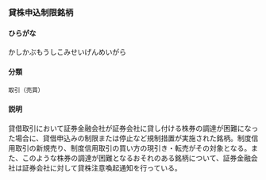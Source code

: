 <div style="display:none;">

## [あ行](securities-terms?id=あ行)
## [か行](securities-terms?id=か行)

</div>

### 貸株申込制限銘柄

#### ひらがな

かしかぶもうしこみせいげんめいがら

#### 分類

`取引（売買）`

#### 説明

貸借取引において証券金融会社が証券会社に貸し付ける株券の調達が困難になった場合に、貸借申込みの制限または停止など規制措置が実施された銘柄。制度信用取引の新規売り、制度信用取引の買い方の現引き・転売がその対象となる。また、このような株券の調達が困難となるおそれのある銘柄について、証券金融会社は証券会社に対して貸株注意喚起通知を行っている。

<div style="display:none;">

## [さ行](securities-terms?id=さ行)
## [た行](securities-terms?id=た行)
## [な行](securities-terms?id=な行)
## [は行](securities-terms?id=は行)
## [ま行](securities-terms?id=ま行)
## [や行](securities-terms?id=や行)
## [ら行](securities-terms?id=ら行)
## [わ行](securities-terms?id=わ行)
## [英数字・記号](securities-terms?id=英数字・記号)

</div>

